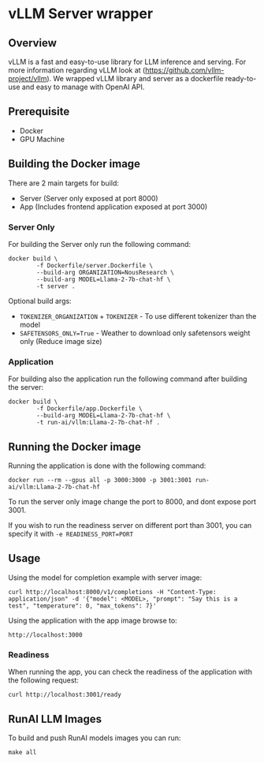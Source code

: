 # vLLM Server wrapper

## Overview
vLLM is a fast and easy-to-use library for LLM inference and serving. For more information regarding vLLM look at (https://github.com/vllm-project/vllm).
We wrapped vLLM library and server as a dockerfile ready-to-use and easy to manage with OpenAI API.

## Prerequisite
* Docker
* GPU Machine

## Building the Docker image
There are 2 main targets for build:
* Server (Server only exposed at port 8000)
* App (Includes frontend application exposed at port 3000)

### Server Only
For building the Server only run the following command:
```
docker build \
		-f Dockerfile/server.Dockerfile \
		--build-arg ORGANIZATION=NousResearch \
		--build-arg MODEL=Llama-2-7b-chat-hf \
		-t server .
```

Optional build args:
* `TOKENIZER_ORGANIZATION` + `TOKENIZER` - To use different tokenizer than the model
* `SAFETENSORS_ONLY=True` - Weather to download only safetensors weight only (Reduce image size)

### Application
For building also the application run the following command after building the server:
```
docker build \
		-f Dockerfile/app.Dockerfile \
		--build-arg MODEL=Llama-2-7b-chat-hf \
		-t run-ai/vllm:Llama-2-7b-chat-hf .
```

## Running the Docker image
Running the application is done with the following command:
```
docker run --rm --gpus all -p 3000:3000 -p 3001:3001 run-ai/vllm:Llama-2-7b-chat-hf
```
To run the server only image change the port to 8000, and dont expose port 3001.


If you wish to run the readiness server on different port than 3001, you can specify it with `-e READINESS_PORT=PORT`
## Usage

Using the model for completion example with server image:
```
curl http://localhost:8000/v1/completions -H "Content-Type: application/json" -d '{"model": <MODEL>, "prompt": "Say this is a test", "temperature": 0, "max_tokens": 7}'
```

Using the application with the app image browse to:
```
http://localhost:3000
```

### Readiness
When running the app, you can check the readiness of the application with the following request:
```
curl http://localhost:3001/ready
```

## RunAI LLM Images
To build and push RunAI models images you can run:
```
make all
```